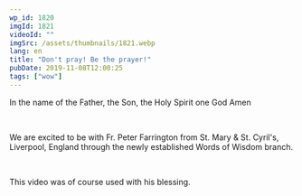 ```yaml
---
wp_id: 1820
imgId: 1821
videoId: ""
imgSrc: /assets/thumbnails/1821.webp
lang: en
title: "Don't pray! Be the prayer!"
pubDate: 2019-11-08T12:00:25
tags: ["wow"]
---
```


<p>In the name of the Father, the Son, the Holy Spirit one God Amen</p>
<p>&nbsp;</p>
<p>We are excited to be with Fr. Peter Farrington from St. Mary &amp; St. Cyril's, Liverpool, England through the newly established Words of Wisdom branch.</p>
<p>&nbsp;</p>
<p>This video was of course used with his blessing.</p>
